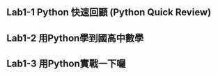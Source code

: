 <H2>Lab1-1 Python 快速回顧 (Python Quick Review)</H2>



<H2>Lab1-2 用Python學到國高中數學</H2>


<H2>Lab1-3 用Python實戰一下囉</H2>
